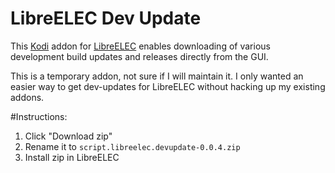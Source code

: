 LibreELEC Dev Update
=========================

This [Kodi](http://kodi.tv) addon for [LibreELEC](http://www.libreelec.tv) enables downloading of various development build updates and releases directly from the GUI.


This is a temporary addon, not sure if I will maintain it. I only wanted an easier way to get dev-updates for LibreELEC without hacking up my existing addons.

#Instructions:  
1. Click "Download zip"  
2. Rename it to `script.libreelec.devupdate-0.0.4.zip`  
3. Install zip in LibreELEC  
